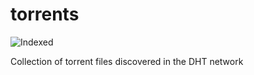 torrents 
========
![Indexed](https://img.shields.io/badge/indexed-199040-blue)

Collection of torrent files discovered in the DHT network
